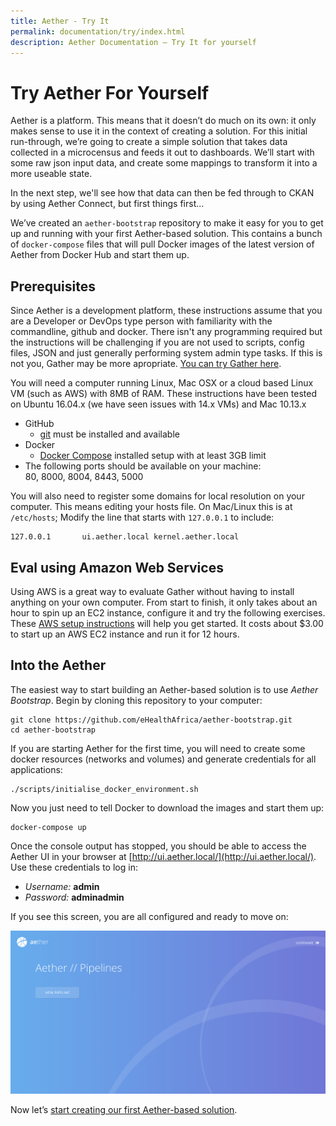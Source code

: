 ```yaml
---
title: Aether - Try It
permalink: documentation/try/index.html
description: Aether Documentation – Try It for yourself
---
```


# Try Aether For Yourself

Aether is a platform. This means that it doesn’t do much on its own: it only makes sense to use it in the context of creating a solution. For this initial run-through, we’re going to create a simple solution that takes data collected in a microcensus and feeds it out to dashboards. We’ll start with some raw json input data, and create some mappings to transform it into a more useable state. 

In the next step, we'll see how that data can then be fed through to CKAN by using Aether Connect, but first things first...

We’ve created an `aether-bootstrap` repository to make it easy for you to get up and running with your first Aether-based solution. This contains a bunch of `docker-compose` files that will pull Docker images of the latest version of Aether from Docker Hub and start them up. 

## Prerequisites

Since Aether is a development platform, these instructions assume that you are a Developer or DevOps type person with familiarity with the commandline, github and docker. There isn't any programming required but the instructions will be challenging if you are not used to scripts, config files, JSON and just generally performing system admin type tasks.  If this is not you, Gather may be more apropriate.
[You can try Gather here](https://gather.ehealthafrica.org/documentation/try/).

You will need a computer running Linux, Mac OSX or a cloud based Linux VM (such as AWS) with 8MB of RAM. These instructions have been tested on Ubuntu 16.04.x (we have seen issues with 14.x VMs) and Mac 10.13.x

- GitHub
    - [git](https://git-scm.com/) must be installed and available
- Docker
    - [Docker Compose](https://docs.docker.com/compose/) installed setup with at least 3GB limit
- The following ports should be available on your machine:  
80, 8000, 8004, 8443, 5000

You will also need to register some domains for local resolution on your computer. This means editing your hosts file. On Mac/Linux this is at `/etc/hosts`; Modify the line that starts with `127.0.0.1` to include:

```
127.0.0.1       ui.aether.local kernel.aether.local
```
## Eval using Amazon Web Services
Using AWS is a great way to evaluate Gather without having to install anything on your own computer.  From start to finish, it only takes about an hour to spin up an EC2 instance, configure it and try the following exercises.  These [AWS setup instructions](setup-aws) will help you get started. It costs about $3.00 to start up an AWS EC2 instance and run it for 12 hours.


## Into the Aether

The easiest way to start building an Aether-based solution is to use _Aether Bootstrap_. Begin by cloning this repository to your computer:

```
git clone https://github.com/eHealthAfrica/aether-bootstrap.git
cd aether-bootstrap
```

If you are starting Aether for the first time, you will need to create some docker resources (networks and volumes) and generate credentials for all applications:

```
./scripts/initialise_docker_environment.sh
```

Now you just need to tell Docker to download the images and start them up:

```
docker-compose up
```

Once the console output has stopped, you should be able to access the Aether UI in your browser at [http://ui.aether.local/](http://ui.aether.local/). Use these credentials to log in:

- _Username:_ **admin**
- _Password:_ **adminadmin**

If you see this screen, you are all configured and ready to move on:

![AUX](/images/screenshots/pipelines-overview-start.png)

Now let’s [start creating our first Aether-based solution](walkthrough-core).
